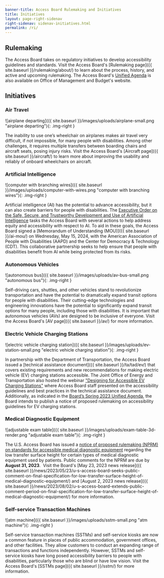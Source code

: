 ```yaml
---
banner-title: Access Board Rulemaking and Initiatives
title: Initiatives
layout: page-right-sidenav
right-sidenav: sidenav-initiatives.html
permalink: /ri/
---
```

## Rulemaking

The Access Board takes on regulatory initiatives to develop accessibility guidelines and standards. Visit the Access Board's [Rulemaking page]({{ site.baseurl }}/rulemaking/about/) to learn about the process, history, and active and upcoming rulemaking. The Access Board's [Unified Agenda](https://www.reginfo.gov/public/do/eAgendaMain?operation=OPERATION_GET_AGENCY_RULE_LIST&currentPub=true&agencyCode=&showStage=active&agencyCd=3014&csrf_token=4477D73C38800DD64CF55ADB1768D8D45A731BE31E15AB2A267391786B5743BB6B29078DCC57BFFFD1D816392F7FE84DBA51) is also available on Office of Management and Budget's website. 

## Initiatives

### Air Travel

![airplane departing]({{ site.baseurl }}/images/uploads/airplane-small.png "airplane departing"){: .img-right }

The inability to use one’s wheelchair on airplanes makes air travel very difficult, if not impossible, for many people with disabilities. Among other challenges, it requires multiple transfers between boarding chairs and aircraft seats, posing injury risks. Visit the Access Board's [Aircraft page]({{ site.baseurl }}/aircraft/) to learn more about improving the usability and reliably of onboard wheelchairs on aircraft.

### Artificial Intelligence

![computer with branching wires]({{ site.baseurl }}/images/uploads/computer-with-wires.png "computer with branching wires"){: .img-right }

Artificial intelligence (AI) has the potential to advance accessibility, but it can also create barriers for people with disabilities. The [Executive Order on the Safe, Secure, and Trustworthy Development and Use of Artificial Intelligence](https://www.whitehouse.gov/briefing-room/presidential-actions/2023/10/30/executive-order-on-the-safe-secure-and-trustworthy-development-and-use-of-artificial-intelligence/) tasks the Access Board with several actions to help address equity and accessibility with respect to AI. To aid in these goals, the Access Board signed a [Memorandum of Understanding (MOU)]({{ site.baseurl }}/ai-mou/) on Wednesday, May 15, 2024, with the American Association of People with Disabilities (AAPD) and the Center for Democracy & Technology (CDT). This collaborative partnership seeks to help ensure that people with disabilities benefit from AI while being protected from its risks.

### Autonomous Vehicles

![autonomous bus]({{ site.baseurl }}/images/uploads/av-bus-small.png "autonomous bus"){: .img-right }

Self-driving cars, shuttles, and other vehicles stand to revolutionize transportation and have the potential to dramatically expand transit options for people with disabilities. Their cutting-edge technologies and engineering innovations have the potential to significantly expand transit options for many people, including those with disabilities. It is important that autonomous vehicles (AVs) are designed to be inclusive of everyone. Visit the Access Board's [AV page]({{ site.baseurl }}/av/) for more information.

### Electric Vehicle Charging Stations

![electric vehicle charging station]({{ site.baseurl }}/images/uploads/ev-station-small.png "electric vehicle charging station"){: .img-right }

In partnership with the Department of Transportation, the Access Board issued a [technical assistance document]({{ site.baseurl }}/ta/tad/ev/) that covers existing requirements and new recommendations for making electric vehicle (EV) charging stations accessible.  The Joint Office of Energy and Transportation also hosted the webinar ["Designing for Accessible EV Charging Stations"](https://driveelectric.gov/webinars/accessibility) where Access Board staff presented on the accessibility guidelines and best practices in the technical assistance document. Additionally, as indicated in the 
[Board’s Spring 2023 Unified Agenda](https://www.reginfo.gov/public/do/eAgendaMain?operation=OPERATION_GET_AGENCY_RULE_LIST&currentPub=true&agencyCode=&showStage=active&agencyCd=3014),
the Board intends to publish a notice of proposed rulemaking on accessibility guidelines for EV charging stations.

### Medical Diagnostic Equipment

![adjustable exam table]({{ site.baseurl }}/images/uploads/exam-table-3d-render.png "adjustable exam table"){: .img-right }

The U.S. Access Board has issued a [notice of proposed rulemaking (NPRM) on standards for accessible medical diagnostic equipment](https://www.federalregister.gov/d/2023-10827) regarding the low transfer surface height for certain types of medical diagnostic equipment used by patients.  Public comments for the NPRM are due by **August 31, 2023**.  Visit the Board's
[May 23, 2023 news release]({{ site.baseurl }}/news/2023/05/23/u-s-access-board-seeks-public-comment-on-final-specification-for-low-transfer-surface-height-of-medical-diagnostic-equipment/)
and
[August 2, 2023 news release]({{ site.baseurl }}/news/2023/08/02/u-s-access-board-extends-public-comment-period-on-final-specification-for-low-transfer-surface-height-of-medical-diagnostic-equipment/)
for more information.

### Self-service Transaction Machines

![atm machine]({{ site.baseurl }}/images/uploads/sstm-small.png "atm machine"){: .img-right }

Self-service transaction machines (SSTMs) and self-service kiosks are now a common feature in places of public accommodation, government offices, and other facilities. They allow customers to conduct an expanding range of transactions and functions independently. However, SSTMs and self-service kiosks have long posed accessibility barriers to people with disabilities, particularly those who are blind or have low vision. Visit the Access Board's [SSTMs page]({{ site.baseurl }}/sstm/) for more information. 
